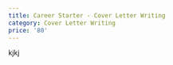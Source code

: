 ```yaml
---
title: Career Starter - Cover Letter Writing
category: Cover Letter Writing
price: '80'
---
```

kjkj
